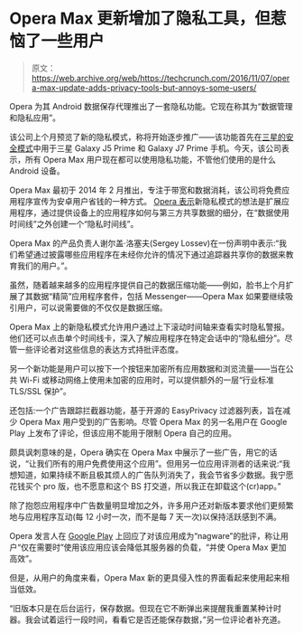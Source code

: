 # Opera Max 更新增加了隐私工具，但惹恼了一些用户

> 原文：<https://web.archive.org/web/https://techcrunch.com/2016/11/07/opera-max-update-adds-privacy-tools-but-annoys-some-users/>

Opera 为其 Android 数据保存代理推出了一套隐私功能。它现在称其为“数据管理和隐私应用”。

该公司上个月预览了新的隐私模式，称将开始逐步推广——该功能首先在[三星的安全模式](https://web.archive.org/web/20221207033038/https://www.opera.com/blogs/mobile/2016/09/incognito-mode-samsung-s-secure-opera-max/)中用于三星 Galaxy J5 Prime 和 Galaxy J7 Prime 手机。今天，该公司表示，所有 Opera Max 用户现在都可以使用隐私功能，不管他们使用的是什么 Android 设备。

Opera Max 最初于 2014 年 2 月推出，专注于带宽和数据消耗，该公司将免费应用程序宣传为安卓用户省钱的一种方式。 [Opera 表示](https://web.archive.org/web/20221207033038/http://www.opera.com/blogs/mobile/2016/10/app-privacy-opera-max-android-iphone/)新隐私模式的想法是扩展应用程序，通过提供设备上的应用程序如何与第三方共享数据的细分，在“数据使用时间线”之外创建一个“隐私时间线”。

Opera Max 的产品负责人谢尔盖·洛塞夫(Sergey Lossev)在一份声明中表示:“我们希望通过披露哪些应用程序在未经你允许的情况下通过追踪器共享你的数据来教育我们的用户。”。

虽然，随着越来越多的应用程序提供自己的数据压缩功能——例如，脸书上个月扩展了其数据“精简”应用程序套件，包括 Messenger——Opera Max 如果要继续吸引用户，可以说需要做的不仅仅是数据压缩。

Opera Max 上的新隐私模式允许用户通过上下滚动时间轴来查看实时隐私警报。他们还可以点击单个时间线卡，深入了解应用程序在特定会话中的“隐私细分”。尽管一些评论者对这些信息的表达方式持批评态度。

另一个新功能是用户可以按下一个按钮来加密所有应用数据和浏览流量——当在公共 Wi-Fi 或移动网络上使用未加密的应用时，可以提供额外的一层“行业标准 TLS/SSL 保护”。

还包括:一个广告跟踪拦截器功能，基于开源的 EasyPrivacy 过滤器列表，旨在减少 Opera Max 用户受到的广告影响。尽管 Opera Max 的另一名用户在 Google Play 上发布了评论，但该应用不能用于限制 Opera 自己的应用。

颇具讽刺意味的是，Opera 确实在 Opera Max 中展示了一些广告，用它的话说，“让我们所有的用户免费使用这个应用”。但用另一位应用评测者的话来说:“我想知道，如果持续不断且极其烦人的广告队列消失了，我会节省多少数据。我宁愿花钱买个 pro 版，也不愿意和这个 BS 打交道，所以我正在卸载这个(cr)app。”

除了抱怨应用程序中广告数量明显增加之外，许多用户还对新版本要求他们更频繁地与应用程序互动(每 12 小时一次，而不是每 7 天一次)以保持活跃感到不满。

Opera 发言人在 [Google Play](https://web.archive.org/web/20221207033038/https://play.google.com/store/apps/details?id=com.opera.max.global&referrer=utm_source%3D%26utm_medium%3Dsm%26utm_campaign%3Ddownload_max_google_play_posts_replies) 上回应了对该应用成为“nagware”的批评，称让用户“仅在需要时”使用该应用应该会降低其服务器的负载，“并使 Opera Max 更加高效”。

但是，从用户的角度来看，Opera Max 新的更具侵入性的界面看起来使用起来相当低效。

“旧版本只是在后台运行，保存数据。但现在它不断弹出来提醒我重置某种计时器。我会试着运行一段时间，看看它是否还能保存数据，”另一位评论者补充道。